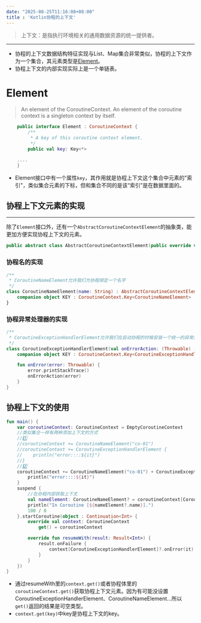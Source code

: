 ```yaml
---
date: "2025-08-25T11:16:08+08:00"
title : 'Kotlin协程的上下文'
---
```


> 上下文：是指执行环境相关的通用数据资源的统一提供者。
---

- 协程的上下文数据结构特征实现与List、Map集合非常类似，协程的上下文作为一个集合，其元素类型是[Element](#Element)。
- 协程上下文的内部实现实际上是一个单链表。

# Element
> An element of the CoroutineContext. An element of the coroutine context is a singleton context by itself.

```kotlin
    public interface Element : CoroutineContext {
        /**
         * A key of this coroutine context element.
         */
        public val key: Key<*>

	....
    }
```
- Element接口中有一个属性`key`，其作用就是协程上下文这个集合中元素的"索引"，类似集合元素的下标，但和集合不同的是该“索引”是在数据里面的。

## 协程上下文元素的实现
---
除了`Element`接口外，还有一个`AbstractCoroutineContextElement`的抽象类，能更加方便实现协程上下文的元素。
```kotlin
public abstract class AbstractCoroutineContextElement(public override val key: Key<*>) : Element
```
### 协程名的实现
```kotlin
/**
 * CoroutineNameElement允许我们为协程绑定一个名字
 */
class CoroutineNameElement(name: String) : AbstractCoroutineContextElement(KEY){
    companion object KEY : CoroutineContext.Key<CoroutineNameElement>
}
```

### 协程异常处理器的实现
```kotlin
/**
 * CoroutineExceptionHandlerElement允许我们在启动协程的时候安装一个统一的异常处理器
 */
class CoroutineExceptionHandlerElement(val onErrorAction: (Throwable) -> Unit) : AbstractCoroutineContextElement(KEY) {
    companion object KEY : CoroutineContext.Key<CoroutineExceptionHandlerElement>

    fun onError(error: Throwable) {
        error.printStackTrace()
        onErrorAction(error)
    }
}
```

## 协程上下文的使用
```kotlin
fun main() {
    var coroutineContext: CoroutineContext = EmptyCoroutineContext
    //类似集合一样有两种添加上下文的方式
    //1️⃣
    //coroutineContext += CoroutineNameElement("co-01")
    //coroutineContext += CoroutineExceptionHandlerElement {
    //    println("error::::${it}")
    //}
	//2️⃣
    coroutineContext += CoroutineNameElement("co-01") + CoroutineExceptionHandlerElement {
        println("error::::${it}")
    }
    suspend {
        //在协程内部获取上下文
        val nameElement: CoroutineNameElement? = coroutineContext[CoroutineNameElement]
        println("In Coroutine [${nameElement?.name}].")
        100 / 0
    }.startCoroutine(object : Continuation<Int> {
        override val context: CoroutineContext
            get() = coroutineContext

        override fun resumeWith(result: Result<Int>) {
            result.onFailure {
                context[CoroutineExceptionHandlerElement]?.onError(it)
            }
        }
    })
}
```
- 通过resumeWith里的`context.get()`或者协程体里的`coroutineContext.get()`获取协程上下文元素。因为有可能没设置CoroutineExceptionHandlerElement、CoroutineNameElement...所以`get()`返回的结果是可空类型。
- `context.get(key)`中key是协程上下文的key。